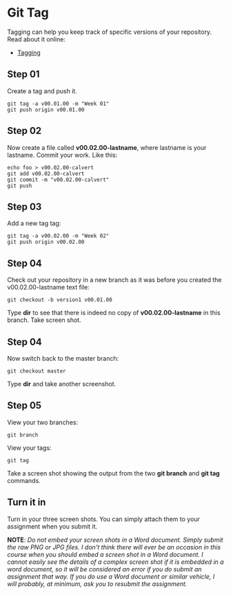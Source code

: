 # Git Tag

Tagging can help you keep track of specific versions of your repository. Read about it online:

- [Tagging](http://git-scm.com/book/en/v2/Git-Basics-Tagging)

## Step 01
 
Create a tag and push it.

    git tag -a v00.01.00 -m "Week 01"
    git push origin v00.01.00

## Step 02 

Now create a file called **v00.02.00-lastname**, where lastname is your lastname. Commit your work. Like this:

    echo foo > v00.02.00-calvert
    git add v00.02.00-calvert
    git commit -m "v00.02.00-calvert"
    git push

## Step 03

Add a new tag tag:
    
    git tag -a v00.02.00 -m "Week 02"
    git push origin v00.02.00

## Step 04

Check out your repository in a new branch as it was before you created the v00.02.00-lastname text file:

    git checkout -b version1 v00.01.00


Type **dir** to see that there is indeed no copy of **v00.02.00-lastname** in this branch. Take screen shot. 

## Step 04

Now switch back to the master branch:

    git checkout master

Type **dir** and take another screenshot. 

## Step 05

View your two branches:

    git branch

View your tags:

    git tag

Take a screen shot showing the output from the two **git branch** and **git tag** commands. 
 
## Turn it in

Turn in your three screen shots. You can simply attach them to your assignment when you submit it.

**NOTE**: *Do not embed your screen shots in a Word document. Simply submit the raw PNG or JPG files. I don't think there will ever be an occasion in this course when you should embed a screen shot in a Word document. I cannot easily see the details of a complex screen shot if it is embedded in a word document, so it will be considered an error if you do submit an assignment that way. If you do use a Word document or similar vehicle, I will probably, at minimum, ask you to resubmit the assignment.*   

